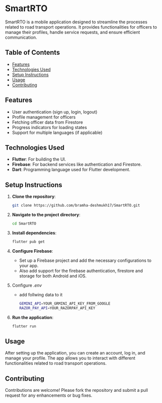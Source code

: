 # SmartRTO

SmartRTO is a mobile application designed to streamline the processes related to road transport operations. It provides functionalities for officers to manage their profiles, handle service requests, and ensure efficient communication.

## Table of Contents

- [Features](#features)
- [Technologies Used](#technologies-used)
- [Setup Instructions](#setup-instructions)
- [Usage](#usage)
- [Contributing](#contributing)

## Features

- User authentication (sign up, login, logout)
- Profile management for officers
- Fetching officer data from Firestore
- Progress indicators for loading states
- Support for multiple languages (if applicable)

## Technologies Used

- **Flutter**: For building the UI.
- **Firebase**: For backend services like authentication and Firestore.
- **Dart**: Programming language used for Flutter development.

## Setup Instructions

1. **Clone the repository**:
    ```bash
    git clone https://github.com/bramha-deshmukh17/SmartRTO.git
    ```

2. **Navigate to the project directory**:
    ```bash
    cd SmartRTO
    ```

3. **Install dependencies**:
    ```bash
    flutter pub get
    ```

4. **Configure Firebase**:
   - Set up a Firebase project and add the necessary configurations to your app.
   - Also add support for the firebase authentication, firestore and storage for both Android and iOS.

5. Configure *.env*
   - add follwing data to it
     ```bash
     GEMINI_API=YOUR_GRMINI_API_KEY_FROM_GOOGLE
     RAZOR_PAY_API=YOUR_RAZORPAY_API_KEY
     ```
        

5. **Run the application**:
    ```bash
    flutter run
    ```

## Usage

After setting up the application, you can create an account, log in, and manage your profile. The app allows you to interact with different functionalities related to road transport operations.

## Contributing

Contributions are welcome! Please fork the repository and submit a pull request for any enhancements or bug fixes.
